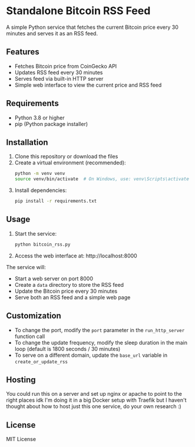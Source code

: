 # Standalone Bitcoin RSS Feed

A simple Python service that fetches the current Bitcoin price every 30 minutes and serves it as an RSS feed.

## Features

- Fetches Bitcoin price from CoinGecko API
- Updates RSS feed every 30 minutes
- Serves feed via built-in HTTP server
- Simple web interface to view the current price and RSS feed

## Requirements

- Python 3.8 or higher
- pip (Python package installer)

## Installation

1. Clone this repository or download the files
2. Create a virtual environment (recommended):
   ```bash
   python -m venv venv
   source venv/bin/activate  # On Windows, use: venv\Scripts\activate
   ```
3. Install dependencies:
   ```bash
   pip install -r requirements.txt
   ```

## Usage

1. Start the service:
   ```bash
   python bitcoin_rss.py
   ```

2. Access the web interface at: http://localhost:8000

The service will:
- Start a web server on port 8000
- Create a `data` directory to store the RSS feed
- Update the Bitcoin price every 30 minutes
- Serve both an RSS feed and a simple web page

## Customization

- To change the port, modify the `port` parameter in the `run_http_server` function call
- To change the update frequency, modify the sleep duration in the main loop (default is 1800 seconds / 30 minutes)
- To serve on a different domain, update the `base_url` variable in `create_or_update_rss`

## Hosting

You could run this on a server and set up nginx or apache to point to the right places idk I'm doing it in a big Docker setup with Traefik but I haven't thought about how to host just this one service, do your own research :)

## License

MIT License
